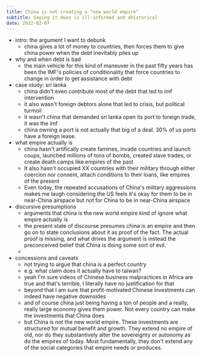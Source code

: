 ```yaml
---
title: China is not creating a "new world empire"
subtitle: Saying it does is ill-informed and ahistorical
date: 2022-02-07
---
```


- intro: the argument I want to debunk
  - china gives a lot of money to countries, then forces
    them to give china power when the debt inevitably piles
    up
- why and when debt is bad
  - the main vehicle for this kind of maneuver in the past
    fifty years has been the IMF's policies of
    conditionality that force countries to change in order
    to get assistance with debt
- case study: sri lanka
  - china didn't even contribute most of the debt that led
    to imf intervention
  - it also wasn't foreign debtors alone that led to crisis,
    but political turmoil
  - it wasn't china that demanded sri lanka open its port to
    foreign trade, it was the imf
  - china owning a port is not actually that big of a deal.
    30% of us ports have a foreign lease.
- what empire actually is
  - china hasn't artifically create famines, invade
    countries and launch coups, launched millions of tons of
    bombs, created slave trades, or create death camps like
    empires of the past
  - It also hasn't occupied XX countries with their military
    through either coercion nor consent, attach conditions
    to their loans, like empires of the present
  - Even today, the repeated accusations of China's military
    aggressions makes me laugh considering the US feels it's
    okay for them to be in near-China airspace but not for
    China to be in near-China airspace
- discursive presumptions
  - arguments that china is the new world empire kind of
    ignore what empire actually is
  - the present state of discourse presumes china is an
    empire and then go on to state conclusions about it as
    proof of the fact. The actual proof is missing, and what
    drives the argument is instead the preconceived belief
    that China is doing some sort of evil.
  -
- concessions and caveats
  - not trying to argue that china is a perfect country
  - e.g. what claim does it actually have to taiwan?
  - yeah I'm sure videos of Chinese business malpractices in
    Africa are true and that's terrible, I literally have no
    justification for that
  - beyond that I am sure that profit-motivated Chinese
    investments can indeed have negative downsides
  - and of course china just being having a ton of people
    and a really, really large economy gives them power. Not
    every country can make the investments that China does
  - but China is not the new world empire. These investments
    are structured for mutual benefit and growth. They
    extend no empire of old, nor do they substantively alter
    the sovereignty or autonomy as do the empires of today.
    Most fundamentally, they don't extend any of the social
    categories that empire needs or produces.

